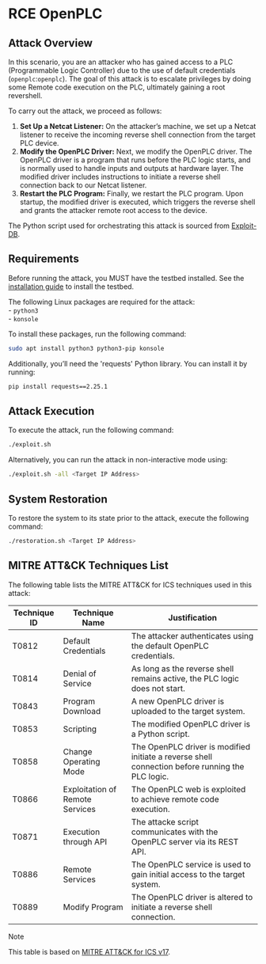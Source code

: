 # RCE OpenPLC

## Attack Overview
In this scenario, you are an attacker who has gained access to a PLC (Programmable Logic Controller) due to the use of default credentials (`openplc`:`openplc`). The goal of this attack is to escalate privileges by doing some Remote code execution on the PLC, ultimately gaining a root revershell.

To carry out the attack, we proceed as follows:  
1. **Set Up a Netcat Listener:** On the attacker’s machine, we set up a Netcat listener to receive the incoming reverse shell connection from the target PLC device.
1. **Modify the OpenPLC Driver:** Next, we modify the OpenPLC driver. The OpenPLC driver is a program that runs before the PLC logic starts, and is normally used to handle inputs and outputs at hardware layer. The modified driver includes instructions to initiate a reverse shell connection back to our Netcat listener.
3. **Restart the PLC Program:** Finally, we restart the PLC program. Upon startup, the modified driver is executed, which triggers the reverse shell and grants the attacker remote root access to the device.

The Python script used for orchestrating this attack is sourced from [Exploit-DB](https://www.exploit-db.com/exploits/49803).

## Requirements
Before running the attack, you MUST have the testbed installed.
See the [installation guide](../../embedded-device/README.md) to install the testbed.

The following Linux packages are required for the attack:  
    - `python3`   
    - `konsole`    

To install these packages, run the following command:
```bash
sudo apt install python3 python3-pip konsole
```

Additionally, you’ll need the 'requests' Python library. You can install it by running:
```bash
pip install requests==2.25.1
```

## Attack Execution
To execute the attack, run the following command:  
```bash
./exploit.sh 
```

Alternatively, you can run the attack in non-interactive mode using:
```bash
./exploit.sh -all <Target IP Address>
```

## System Restoration
To restore the system to its state prior to the attack, execute the following command:  
```bash
./restoration.sh <Target IP Address> 
```

## MITRE ATT&CK Techniques List
The following table lists the MITRE ATT&CK for ICS techniques used in this attack:  

| Technique ID | Technique Name           | Justification                            |
|--------------|--------------------------|------------------------------------------|
| T0812        | Default Credentials      |The attacker authenticates using the default OpenPLC credentials.          | 
| T0814        | Denial of Service        |As long as the reverse shell remains active, the PLC logic does not start. | 
| T0843        | Program Download         |A new OpenPLC driver is uploaded to the target system.                     | 
| T0853        | Scripting                |The modified OpenPLC driver is a Python script.                            | 
| T0858        | Change Operating Mode    |The OpenPLC driver is modified initiate a reverse shell connection before running the PLC logic. | 
| T0866        | Exploitation of Remote Services  | The OpenPLC web is exploited to achieve remote code execution.                          | 
| T0871        | Execution through API    |The attacke script communicates with the OpenPLC server via its REST API.                        | 
| T0886        | Remote Services          |The OpenPLC service is used to gain initial access to the target system.                         | 
| T0889        | Modify Program           |The OpenPLC driver is altered to initiate a reverse shell connection.                            | 

> [!NOTE]
> This table is based on [MITRE ATT&CK for ICS v17](https://attack.mitre.org/versions/v17/matrices/ics/).

